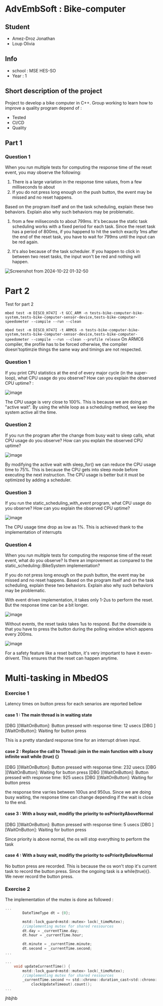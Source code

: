 # AdvEmbSoft : Bike-computer 
## Student
- Amez-Droz Jonathan
- Loup Olivia
## Info
- school : MSE HES-SO
- Year : 1

## Short description of the project
Project to develop a bike computer in C++.
Group working to learn how to improve a quality program depend of :
- Tested
- CI/CD
- Quality

## Part 1
### Question 1
When you run multiple tests for computing the response time of the reset event, you may observe the following:

1. There is a large variation in the response time values, from a few milliseconds to about 
2. If you do not press long enough on the push button, the event may be missed and no reset happens.

Based on the program itself and on the task scheduling, explain these two behaviors. Explain also why such behaviors may be problematic.

1) from a few miliseconds to about 799ms. It's because the static task scheduling works with a fixed period for each task.
Since the reset task has a period of 800ms, if you happend to hit the switch exactly 1ms after the end of the reset task, you have
to wait for 799ms until the input can be red again.

2) It's also because of the task scheduler. If you happen to click in between two reset tasks, the input won't be red and nothing will happen.

![Screenshot from 2024-10-22 01-32-50](https://github.com/user-attachments/assets/7969784a-385c-4cdf-b618-e00cea3fb4b3)

# Part 2
Test for part 2

```mbed test -m DISCO_H747I -t GCC_ARM -n tests-bike-computer-bike-system,tests-bike-computer-sensor-device,tests-bike-computer-speedometer --compile --run --clean```

```mbed test -m DISCO_H747I -t ARMC6 -n tests-bike-computer-bike-system,tests-bike-computer-sensor-device,tests-bike-computer-speedometer --compile --run --clean --profile release```
On ARMC6 compiler, the profile has to be forced otherwise, the compiler doesn'toptimzie things the same way and timings are not respected.

### Question  1 
If you print CPU statistics at the end of every major cycle (in the super-loop), what CPU usage do you observe? How can you explain the observed CPU uptime? : 

![image](https://github.com/user-attachments/assets/e9345101-e321-40f7-8071-b02acbc93108)

The CPU usage is very close to 100%. This is because we are doing an "active wait". By using the while loop as a scheduling method, we keep the system active all the time.


### Question 2
If you run the program after the change from busy wait to sleep calls, what CPU usage do you observe? How can you explain the observed CPU uptime?

![image](https://github.com/user-attachments/assets/b46908c0-bac0-4191-ab7d-eed3edb2646a)

By modifying the active wait with sleep_for() we can reduce the CPU usage time to 75%. This is because the CPU gets into sleep mode before executing the next instruction. The CPU usage is better but it must be optimized by adding a scheduler.


### Question 3
If you run the static_scheduling_with_event program, what CPU usage do you observe? How can you explain the observed CPU uptime?

![image](https://github.com/user-attachments/assets/b2fa0c13-f950-402a-8bc7-b565dbb1b8f3)

The CPU usage time drop as low as 1%. This is achieved thank to the implementation of interrupts


### Question 4
When you run multiple tests for computing the response time of the reset event, what do you observe? Is there an improvement as compared to the static_scheduling::BikeSystem implementation?

If you do not press long enough on the push button, the event may be missed and no reset happens.
Based on the program itself and on the task scheduling, explain these two behaviors. Explain also why such behaviors may be problematic.

With event driven implementation, it takes only 1-2us to perform the reset. But the response time can be a bit longer.

![image](https://github.com/user-attachments/assets/1423de78-712a-4959-87f5-f744744e043d)

Without events, the reset tasks takes 1us to respond. But the downside is that you have to press the button during the polling window which appens every 200ms.

![image](https://github.com/user-attachments/assets/ea48e775-f115-4762-aa06-b2187c68d888)

For a safety feature like a reset button, it's very important to have it even-drivent. This ensures that the reset can happen anytime.


# Multi-tasking in MbedOS

### Exercise 1
Latency times on button press for each senarios are reported bellow
#### case 1 : The main thread is in waiting state
[DBG ][WaitOnButton]: Button pressed with response time: 12 usecs
[DBG ][WaitOnButton]: Waiting for button press

This is a pretty standard response time for an interrupt driven input.


#### case 2 : Replace the call to Thread::join in the main function with a busy infinite wait while (true) {}
[DBG ][WaitOnButton]: Button pressed with response time: 232 usecs
[DBG ][WaitOnButton]: Waiting for button press
[DBG ][WaitOnButton]: Button pressed with response time: 925 usecs
[DBG ][WaitOnButton]: Waiting for button press

the response time varries between 100us and 950us. Since we are doing busy waiting, 
the response time can change depending if the wait is close to the end.

#### case 3 : With a busy wait, modifiy the priority to osPriorityAboveNormal
[DBG ][WaitOnButton]: Button pressed with response time: 5 usecs
[DBG ][WaitOnButton]: Waiting for button press

Since priority is above normal, the os will stop everything to perform the task

#### case 4 : With a busy wait, modifiy the priority to osPriorityBelowNormal
No button press are recorded. This is because the os won't stop it's current task
to record the button press. Since the ongoing task is a while(true){}. We never
record the button press.

### Exercise 2 
The implementation of the mutex is done as followed : 
```c
...
        DateTimeType dt = {0};

        mstd::lock_guard<mstd::mutex> lock(_timeMutex); 
        //implementing mutex for shared ressources
        dt.day = _currentTime.day;
        dt.hour = _currentTime.hour;

        dt.minute = _currentTime.minute;
        dt.second = _currentTime.second;
...

...
    void updateCurrentTime() {
        mstd::lock_guard<mstd::mutex> lock(_timeMutex); 
        //implementing mutex for shared ressources
        _currentTime.second += std::chrono::duration_cast<std::chrono::seconds>(
            clockUpdateTimeout).count();
...
```

jhbjhb